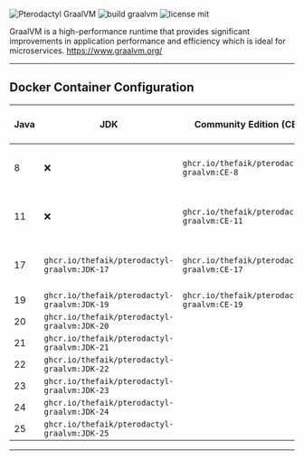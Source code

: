 ![Pterodactyl GraalVM](https://user-images.githubusercontent.com/18230443/209179431-6adf6e6c-09fd-4501-b420-90c5b1dd09e1.jpg)
![build graalvm](https://github.com/thefaik/pterodactyl-graalvm/actions/workflows/docker-image.yml/badge.svg)
![license mit](https://img.shields.io/badge/license-MIT-green)

GraalVM is a high-performance runtime that provides significant improvements in application performance and efficiency which is ideal for microservices. https://www.graalvm.org/

___

## Docker Container Configuration

| Java | JDK                                        	     | Community Edition (CE)                             | Enterprise Edition (EE)         |
|------|-----------------------------------------------------|----------------------------------------------------|---------------------------------|
| 8    | ❌                                                  | `ghcr.io/thefaik/pterodactyl-graalvm:CE-8`  | (Not available at the moment)  |
| 11   | ❌                                                  | `ghcr.io/thefaik/pterodactyl-graalvm:CE-11` | (Not available at the moment)  |
| 17   | `ghcr.io/thefaik/pterodactyl-graalvm:JDK-17` | `ghcr.io/thefaik/pterodactyl-graalvm:CE-17` | (Not available at the moment)   |
| 19   | `ghcr.io/thefaik/pterodactyl-graalvm:JDK-19` | `ghcr.io/thefaik/pterodactyl-graalvm:CE-19` | ❌                             |
| 20   | `ghcr.io/thefaik/pterodactyl-graalvm:JDK-20` |                                                    | ❌                             |
| 21   | `ghcr.io/thefaik/pterodactyl-graalvm:JDK-21` |                                                    | ❌                             |
| 22   | `ghcr.io/thefaik/pterodactyl-graalvm:JDK-22` |                                                    | ❌                             |
| 23   | `ghcr.io/thefaik/pterodactyl-graalvm:JDK-23` |                                                    | ❌                             |
| 24   | `ghcr.io/thefaik/pterodactyl-graalvm:JDK-24` |                                                    | ❌                             |
| 25   | `ghcr.io/thefaik/pterodactyl-graalvm:JDK-25` |                                                    | ❌                             |

___

